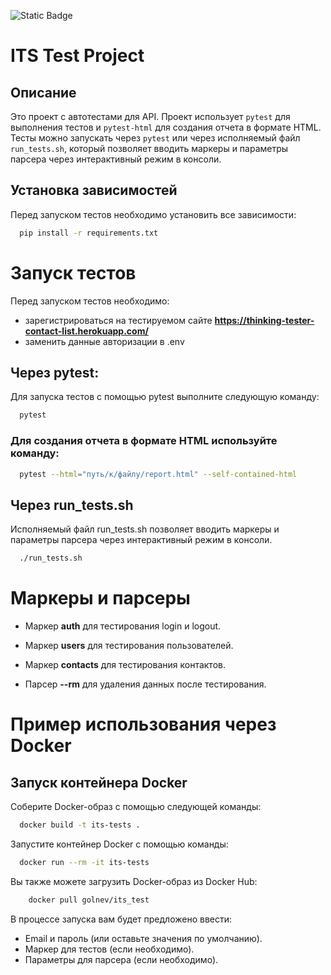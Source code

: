 ![Static Badge](https://img.shields.io/badge/code%20style-Black-black)


# ITS Test Project

## Описание
Это проект с автотестами для API. Проект использует `pytest` для выполнения тестов и `pytest-html` для создания отчета в формате HTML. Тесты можно запускать через `pytest` или через исполняемый файл `run_tests.sh`, который позволяет вводить маркеры и параметры парсера через интерактивный режим в консоли.

## Установка зависимостей

Перед запуском тестов необходимо установить все зависимости:

```sh
  pip install -r requirements.txt
```

# Запуск тестов
Перед запуском тестов необходимо:
- зарегистрироваться на тестируемом сайте **https://thinking-tester-contact-list.herokuapp.com/**
- заменить данные авторизации в .env

## Через pytest:
Для запуска тестов с помощью pytest выполните следующую команду:

```sh
  pytest
```

### Для создания отчета в формате HTML используйте команду:
```sh
  pytest --html="путь/к/файлу/report.html" --self-contained-html
```

## Через run_tests.sh
Исполняемый файл run_tests.sh позволяет вводить маркеры и параметры парсера через интерактивный режим в консоли.
```sh
  ./run_tests.sh
```

# Маркеры и парсеры
 - Маркер **auth** для тестирования login и logout.

 - Маркер **users** для тестирования пользователей.

 - Маркер **contacts** для тестирования контактов.

 - Парсер **--rm** для удаления данных после тестирования.

# Пример использования через Docker

## Запуск контейнера Docker
Соберите Docker-образ с помощью следующей команды:
```sh
  docker build -t its-tests .
```

Запустите контейнер Docker с помощью команды:
```sh
  docker run --rm -it its-tests
```

Вы также можете загрузить Docker-образ из Docker Hub:
```sh
    docker pull golnev/its_test
```

В процессе запуска вам будет предложено ввести:
- Email и пароль (или оставьте значения по умолчанию).
- Маркер для тестов (если необходимо).
- Параметры для парсера (если необходимо).
